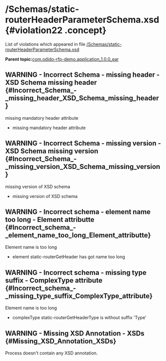 # /Schemas/static-routerHeaderParameterSchema.xsd {#violation22 .concept}

List of violations which appeared in file [/Schemas/static-routerHeaderParameterSchema.xsd](../../../projects/com.odido-rfp-demo.application_1.0.0_ear/Schemas/static-routerHeaderParameterSchema.xsd.md)

**Parent topic:**[com.odido-rfp-demo.application\_1.0.0\_ear](../../../qa/projects/com.odido-rfp-demo.application_1.0.0_ear.md)

## WARNING - Incorrect Schema - missing header - XSD Schema missing header {#Incorrect_Schema_-_missing_header_XSD_Schema_missing_header}

missing mandatory header attribute

-   missing mandatory header attribute

## WARNING - Incorrect Schema - missing version - XSD Schema missing version {#Incorrect_Schema_-_missing_version_XSD_Schema_missing_version}

missing version of XSD schema

-   missing version of XSD schema

## WARNING - Incorrect schema - element name too long - Element attributte {#Incorrect_schema_-_element_name_too_long_Element_attributte}

Element name is too long

-   element static-routerGetHeader has got name too long

## WARNING - Incorrect schema - missing type suffix - ComplexType attribute {#Incorrect_schema_-_missing_type_suffix_ComplexType_attribute}

Element name is too long

-   complexType static-routerGetHeaderType is without suffix 'Type'

## WARNING - Missing XSD Annotation - XSDs {#Missing_XSD_Annotation_XSDs}

Process doesn't contain any XSD annotation.


